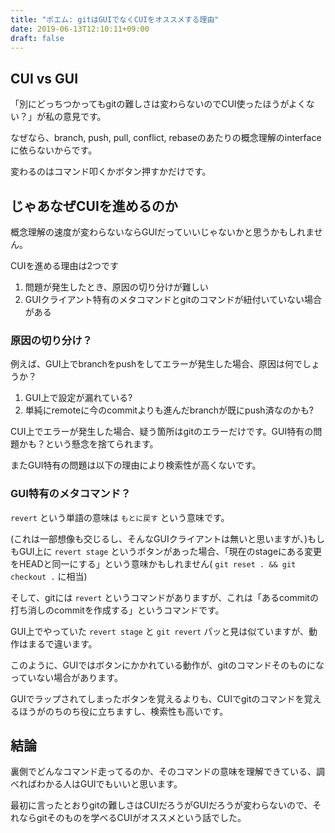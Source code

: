 ```yaml
---
title: "ポエム: gitはGUIでなくCUIをオススメする理由"
date: 2019-06-13T12:10:11+09:00
draft: false
---
```


## CUI vs GUI

「別にどっちつかってもgitの難しさは変わらないのでCUI使ったほうがよくない？」が私の意見です。

なぜなら、branch, push, pull, conflict, rebaseのあたりの概念理解のinterfaceに依らないからです。

変わるのはコマンド叩くかボタン押すかだけです。

## じゃあなぜCUIを進めるのか

概念理解の速度が変わらないならGUIだっていいじゃないかと思うかもしれません。

CUIを進める理由は2つです

1. 問題が発生したとき、原因の切り分けが難しい
1. GUIクライアント特有のメタコマンドとgitのコマンドが紐付いていない場合がある


### 原因の切り分け？

例えば、GUI上でbranchをpushをしてエラーが発生した場合、原因は何でしょうか？

1. GUI上で設定が漏れている?
1. 単純にremoteに今のcommitよりも進んだbranchが既にpush済なのかも?

CUI上でエラーが発生した場合、疑う箇所はgitのエラーだけです。GUI特有の問題かも？という懸念を捨てられます。

またGUI特有の問題は以下の理由により検索性が高くないです。


### GUI特有のメタコマンド？

`revert` という単語の意味は `もとに戻す` という意味です。

(これは一部想像も交じるし、そんなGUIクライアントは無いと思いますが、)もしもGUI上に `revert stage` というボタンがあった場合、「現在のstageにある変更をHEADと同一にする」という意味かもしれません( `git reset . && git checkout .` に相当)

そして、gitには `revert` というコマンドがありますが、これは「あるcommitの打ち消しのcommitを作成する」というコマンドです。

GUI上でやっていた `revert stage` と `git revert` パッと見は似ていますが、動作はまるで違います。

このように、GUIではボタンにかかれている動作が、gitのコマンドそのものになっていない場合があります。

GUIでラップされてしまったボタンを覚えるよりも、CUIでgitのコマンドを覚えるほうがのちのち役に立ちますし、検索性も高いです。

## 結論

裏側でどんなコマンド走ってるのか、そのコマンドの意味を理解できている、調べればわかる人はGUIでもいいと思います。

最初に言ったとおりgitの難しさはCUIだろうがGUIだろうが変わらないので、それならgitそのものを学べるCUIがオススメという話でした。

